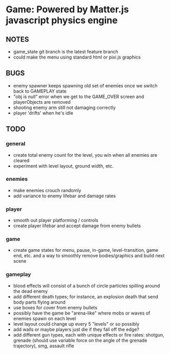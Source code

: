 # Game: Powered by Matter.js javascript physics engine

## NOTES
- game_state git branch is the latest feature branch
- could make the menu using standard html or pixi.js graphics

## BUGS
- enemy spawner keeps spawning old set of enemies once we switch back to GAMEPLAY state
- "obj is null" error when we get to the GAME_OVER screen and playerObjects are removed
- shooting enemy arm still not damaging correctly
- player 'drifts' when he's idle

## TODO

### general
- create total enemy count for the level, you win when all enemies are cleared
- experiment with level layout, ground width, etc.

### enemies
- make enemies crouch randomly
- add variance to enemy lifebar and damage rates

### player
- smooth out player platforming / controls
- create player lifebar and accept damage from enemy bullets

### game
- create game states for menu, pause, in-game, level-transition, game end, etc. and a way to smoothly remove bodies/graphics and build next scene

### gameplay
- blood effects will consist of a bunch of circle particles spilling around the dead enemy
- add different death types; for instance, an explosion death that send body parts flying around
- use boxes for cover from enemy bullets
- possibly have the game be "arena-like" where mobs or waves of enemies spawn on each level
- level layout could change up every 5 "levels" or so possibly
- add walls or maybe players just die if they fall off the edge?
- add different gun types, each with unique effects or fire rates: shotgun, grenade (should use variable force on the angle of the grenade trajectory), smg, assault rifle
